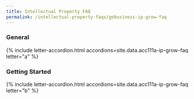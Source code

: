 ```yaml
---
title: Intellectual Property FAQ
permalink: /intellectual-property-faqs/gobusiness-ip-grow-faq
---
```


### General

{% include letter-accordion.html accordions=site.data.acc111a-ip-grow-faq letter="a" %}

### Getting Started

{% include letter-accordion.html accordions=site.data.acc111a-ip-grow-faq letter="b" %}